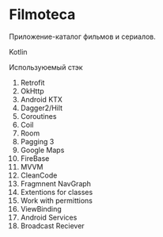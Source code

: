 # Filmoteca

Приложение-каталог фильмов и сериалов.

Kotlin
 
Используюемый стэк

1. Retrofit
2. OkHttp
3. Android KTX
4. Dagger2/Hilt
5. Coroutines
6. Coil
7. Room
8. Pagging 3
9. Google Maps
10. FireBase
11. MVVM
12. CleanCode
13. Fragmnent NavGraph
14. Extentions for classes
15. Work with permittions
16. ViewBinding
17. Android Services
18. Broadcast Reciever
